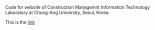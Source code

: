 Code for website of Construction Managemnt Information Technology Laboratory at Chung-Ang University, Seoul, Korea.

This is the [link](https://pmcm.cau.ac.kr)